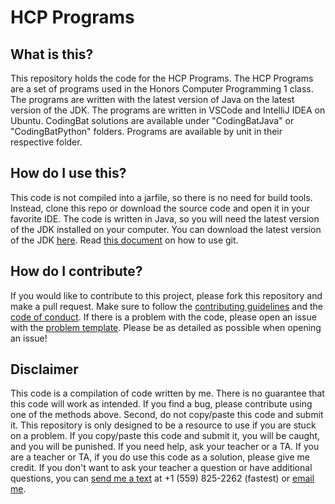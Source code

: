 # HCP Programs

## What is this?

This repository holds the code for the HCP Programs. The HCP Programs are a set of programs used in the Honors Computer Programming 1 class. The programs are written with the latest version of Java on the latest version of the JDK. The programs are written in VSCode and IntelliJ IDEA on Ubuntu. CodingBat solutions are available under "CodingBatJava" or "CodingBatPython" folders. Programs are available by unit in their respective folder.

## How do I use this?

This code is not compiled into a jarfile, so there is no need for build tools. Instead, clone this repo or download the source code and open it in your favorite IDE. The code is written in Java, so you will need the latest version of the JDK installed on your computer. You can download the latest version of the JDK [here](https://www.oracle.com/java/technologies/javase-downloads.html). Read [this document](https://docs.google.com/document/d/1PZhzZW_Y0zKCS_Stz90rnTRLZzQokKsdLrRuQHZBhWY/edit#) on how to use git.

## How do I contribute?

If you would like to contribute to this project, please fork this repository and make a pull request. Make sure to follow the [contributing guidelines](CONTRIBUTING.md) and the [code of conduct](CODE_OF_CONDUCT.md). If there is a problem with the code, please open an issue with the [problem template](.github/ISSUE_TEMPLATE/problem-with-code.md). Please be as detailed as possible when opening an issue!

## Disclaimer

This code is a compilation of code written by me. There is no guarantee that this code will work as intended. If you find a bug, please contribute using one of the methods above. Second, do not copy/paste this code and submit it. This repository is only designed to be a resource to use if you are stuck on a problem. If you copy/paste this code and submit it, you will be caught, and you will be punished. If you need help, ask your teacher or a TA. If you are a teacher or TA, if you do use this code as a solution, please give me credit. If you don't want to ask your teacher a question or have additional questions, you can [send me a text](tel:1-559-825-2262) at +1 (559) 825-2262 (fastest) or [email me](mailto:jacob5257.dev@gmail.com).
